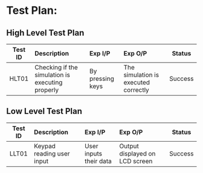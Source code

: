 # **Test Plan:**
## **High Level Test Plan**
| Test ID | Description                                                                                  | Exp I/P                                              | Exp O/P                                                         | Status  |
| :-----: | :------------------------------------------------------------------------------------------- | :--------------------------------------------------- | :-------------------------------------------------------------- | :-----: |
|  HLT01  | Checking if the simulation is executing properly                                              | By pressing keys    | The simulation is executed correctly               | Success |

## **Low Level Test Plan**
| Test ID | Description                               | Exp I/P                                                                                              | Exp O/P                                                 | Status  |
| :-----: | :---------------------------------------- | :--------------------------------------------------------------------------------------------------- | :------------------------------------------------------ | :-----: |
|  LLT01  | Keypad reading user input                | User inputs their data                          | Output displayed on LCD screen | Success |